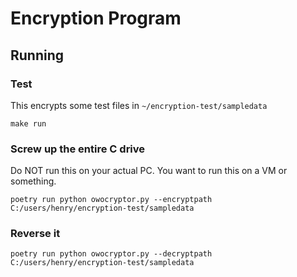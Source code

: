# Encryption Program

## Running

### Test

This encrypts some test files in `~/encryption-test/sampledata`

    make run

### Screw up the entire C drive

Do NOT run this on your actual PC. You want to run this on a VM or something.

    poetry run python owocryptor.py --encryptpath C:/users/henry/encryption-test/sampledata

### Reverse it

    poetry run python owocryptor.py --decryptpath C:/users/henry/encryption-test/sampledata